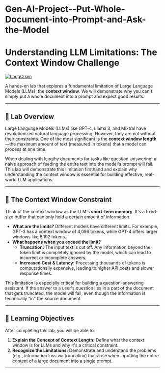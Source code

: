 # Gen-AI-Project--Put-Whole-Document-into-Prompt-and-Ask-the-Model
# Understanding LLM Limitations: The Context Window Challenge

[![LangChain](https://img.shields.io/badge/LangChain-0086CB?style/for-the-badge&logo=data:image/svg+xml;base64,PHN2ZyB4bWxucz0iaHR0cDovL3d3dy53My5vcmcvMjAwMC9zdmciIHZpZXdCb3g9IjAgMCAyNTYgMjU2Ij48cGF0aCBkPSJNMjI0IDQ4YTY0IDY0IDAgMCAwLTkwLjQ5IDBMMTE3LjI3IDY0SDEwNGE0MCA0MCAwIDEgMC00MCA0MGwtMTguNzUgMTguNzVBMTYgMTYgMCAwIDAgNDAgMTM2djY0YTMyIDMyIDAgMCAwIDMyIDMySDI0MGEzMiAzMiAwIDAgMCAzMi0zMmwzMi0zMmE2My44MSA2My44MSAwIDAgMC04MC04MCIgc3R5bGU9ImZpbGw6IzAwODZjYiIvPjwvc3ZnPg==)](https://www.langchain.com/)

A hands-on lab that explores a fundamental limitation of Large Language Models (LLMs): the **context window**. We will demonstrate why you can't simply put a whole document into a prompt and expect good results.

---

## 📖 Lab Overview

Large Language Models (LLMs) like GPT-4, Llama 3, and Mixtral have revolutionized natural language processing. However, they are not without their constraints. One of the most significant is the **context window length**—the maximum amount of text (measured in tokens) that a model can process at one time.

When dealing with lengthy documents for tasks like question-answering, a naive approach of feeding the entire text into the model's prompt will fail. This lab will demonstrate this limitation firsthand and explain why understanding the context window is essential for building effective, real-world LLM applications.

---

## 🔬 The Context Window Constraint

Think of the context window as the LLM's **short-term memory**. It's a fixed-size buffer that can only hold a certain amount of information.

* **What are the limits?** Different models have different limits. For example, GPT-3 has a context window of 4,096 tokens, while GPT-4 offers larger windows like 8,192 tokens.
* **What happens when you exceed the limit?**
    * **Truncation:** The input text is cut off. Any information beyond the token limit is completely ignored by the model, which can lead to incorrect or incomplete answers.
    * **Increased Cost & Latency:** Processing thousands of tokens is computationally expensive, leading to higher API costs and slower response times.

This limitation is especially critical for building a question-answering assistant. If the answer to a user's question lies in a part of the document that gets truncated, the model will fail, even though the information is technically "in" the source document.



---

## 🎯 Learning Objectives

After completing this lab, you will be able to:

1.  **Explain the Concept of Context Length:** Define what the context window is for LLMs and why it's a critical constraint.
2.  **Recognize the Limitations:** Demonstrate and understand the problems (e.g., information loss via truncation) that arise when inputting the entire content of a large document into a single prompt.

---

